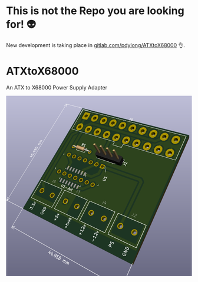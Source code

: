 # This is not the Repo you are looking for! :alien:

New development is taking place in [gitlab.com/pdylong/ATXtoX68000](https://gitlab.com/pdylong/ATXtoX68000) :ok_hand:.

# ATXtoX68000

An ATX to X68000 Power Supply Adapter

![3D Model](3d-model.png)
